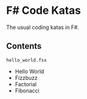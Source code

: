 F# Code Katas
=============

The usual coding katas in F#.

Contents
--------

`hello_world.fsx`

 * Hello World
 * Fizzbuzz
 * Factorial
 * Fibonacci


